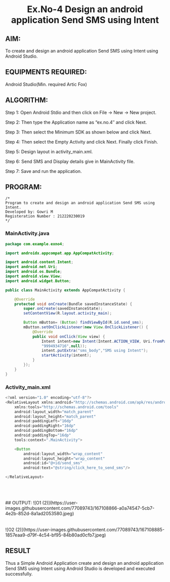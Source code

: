 # <p align="center"> Ex.No-4 Design an android application Send SMS using Intent</P>

## AIM:

To create and design an android application Send SMS using Intent using Android Studio.

## EQUIPMENTS REQUIRED:

Android Studio(Min. required Artic Fox)

## ALGORITHM:

Step 1: Open Android Stdio and then click on File -> New -> New project.

Step 2: Then type the Application name as “ex.no.4″ and click Next. 

Step 3: Then select the Minimum SDK as shown below and click Next.

Step 4: Then select the Empty Activity and click Next. Finally click Finish.

Step 5: Design layout in activity_main.xml.

Step 6: Send SMS and Display details give in MainActivity file.

Step 7: Save and run the application.

## PROGRAM:
```
/*
Program to create and design an android application Send SMS using Intent.
Developed by: Gowri M
Registeration Number : 212220230019
*/
```

### MainActivity.java
```java
package com.example.exno4;

import androidx.appcompat.app.AppCompatActivity;

import android.content.Intent;
import android.net.Uri;
import android.os.Bundle;
import android.view.View;
import android.widget.Button;

public class MainActivity extends AppCompatActivity {

    @Override
    protected void onCreate(Bundle savedInstanceState) {
        super.onCreate(savedInstanceState);
        setContentView(R.layout.activity_main);

        Button mButton= (Button) findViewById(R.id.send_sms);
        mButton.setOnClickListener(new View.OnClickListener() {
            @Override
            public void onClick(View view) {
                Intent intent=new Intent(Intent.ACTION_VIEW, Uri.fromParts("sms",
                "9994934716",null));
                intent.putExtra("sms_body","SMS using Intent");
                startActivity(intent);
            }
        });
    }
}
```

### Activity_main.xml
```java
<?xml version="1.0" encoding="utf-8"?>
<RelativeLayout xmlns:android="http://schemas.android.com/apk/res/android"
    xmlns:tools="http://schemas.android.com/tools"
    android:layout_width="match_parent"
    android:layout_height="match_parent"
    android:paddingLeft="16dp"
    android:paddingRight="16dp"
    android:paddingBottom="16dp"
    android:paddingTop="16dp"
    tools:context=".MainActivity">

    <Button
        android:layout_width="wrap_content"
        android:layout_height="wrap_content"
        android:id="@+id/send_sms"
        android:text="@string/click_here_to_send_sms"/>

</RelativeLayout>
```
</br>
</br>
</br>
## OUTPUT:
![O1 (2)](https://user-images.githubusercontent.com/77089743/167108866-a0a74547-5cb7-4e2b-852d-8a1ad2053580.jpeg)
</br>
</br>
</br>
![O2 (2)](https://user-images.githubusercontent.com/77089743/167108885-1857eaa9-d79f-4c54-bf95-84b80ad0cfb7.jpeg)

## RESULT
Thus a Simple Android Application create and design an android application Send SMS using Intent using Android Studio is developed and executed successfully.
